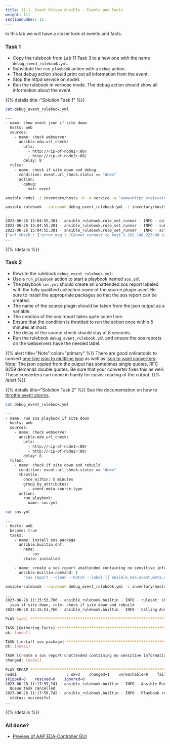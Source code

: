 ```yaml
---
title: 11.1. Event Driven Ansible - Events and Facts
weight: 111
sectionnumber: 11
---
```


In this lab we will have a closer look at events and facts.

### Task 1

* Copy the rulebook from Lab 11 Task 3 to a new one with the name `debug_event_rulebook.yml`.
* Substitute the `run_playbook` action with a `debug` action.
* That debug action should print out all information from the event.
* Stop the httpd service on node1.
* Run the rulebook in verbose mode. The debug action should show all information about the event.

{{% details title="Solution Task 1" %}}
```bash
cat debug_event_rulebook.yml
```
```bash
---
- name: show event json if site down
  hosts: web
  sources:
    - name: check webserver
      ansible.eda.url_check:
        urls:
          - http://<ip-of-node1>:80/
          - http://<ip-of-node2>:80/
        delay: 8
  rules:
    - name: check if site down and debug
      condition: event.url_check.status == "down"
      action:
        debug:
          var: event
```
```bash
ansible node1 -i inventory/hosts -b -m service -a "name=httpd state=stopped"
```
```bash
ansible-rulebook --rulebook debug_event_rulebook.yml -i inventory/hosts -vv
```
```bash
...
2023-06-26 15:04:55,381 - ansible_rulebook.rule_set_runner - INFO - call_action debug
2023-06-26 15:04:55,381 - ansible_rulebook.rule_set_runner - INFO - substitute_variables [{'var': 'event'}] [{'event': {'url_check': {'error_msg': "Cannot connect to host 5.102.146.223:80 ssl:default [Connect call failed ('5.102.146.223', 80)]", 'url': 'http://5.102.146.223/', 'status': 'down'}, 'meta': {'received_at': '2023-06-26T13:04:55.379428Z', 'source': {'name': 'check webserver', 'type': 'ansible.eda.url_check'}, 'uuid': '6710f9a8-c489-4699-a804-8e796855e290'}}}]
2023-06-26 15:04:55,381 - ansible_rulebook.rule_set_runner - INFO - action args: {'var': 'event'}
{'url_check': {'error_msg': "Cannot connect to host 5.102.146.223:80 ssl:default [Connect call failed ('5.102.146.223', 80)]", 'url': 'http://5.102.146.223/', 'status': 'down'}, 'meta': {'received_at': '2023-06-26T13:04:55.379428Z', 'source': {'name': 'check webserver', 'type': 'ansible.eda.url_check'}, 'uuid': '6710f9a8-c489-4699-a804-8e796855e290'}}
...
```
{{% /details %}}

### Task 2

* Rewrite the rulebook `debug_event_rulebook.yml`:
* Use a `run_playbook` action to start a playbook named `sos.yml`
* The playbook `sos.yml` should create an unattended sos report labeled with the fully qualified collection name of the source plugin used. Be sure to install the appropriate packages so that the sos report can be created.
* The name of the source plugin should be taken from the json output as a variable.
* The creation of the sos report takes quite some time.
* Ensure that the condition is throttled to run the action once within 5 minutes at most.
* The delay of the source check should stay at 8 seconds.
* Run the rulebook `debug_event_rulebook.yml` and ensure the sos reports on the webservers have the needed label.


{{% alert title="Note" color="primary" %}}
There are good onlinetools to convert [one-line json to multiline json](https://jsonformatter.curiousconcept.com) as well as [json to yaml converters](https://jsonformatter.org/json-to-yaml). Note: The json copied from the output has sometimes single quotes, RFC 8259 demands double quotes. Be sure that your converter fixes this as well. These converters can come in handy for easier reading of the output.
{{% /alert %}}

{{% details title="Solution Task 2" %}}
See the documentation on how to [throttle event storms](https://ansible.readthedocs.io/projects/rulebook/en/stable/conditions.html#throttle-actions-to-counter-event-storms-reactive).

```bash
cat debug_event_rulebook.yml
```
```bash
---
- name: run sos playbook if site down
  hosts: web
  sources:
    - name: check webserver
      ansible.eda.url_check:
        urls:
          - http://<ip-of-node1>:80/
          - http://<ip-of-node2>:80/
        delay: 8
  rules:
    - name: check if site down and rebuild
      condition: event.url_check.status == "down"
      throttle:
        once_within: 5 minutes
        group_by_attributes:
          - event.meta.source.type
      action:
        run_playbook:
          name: sos.yml
```

```bash
cat sos.yml
```
```bash
---
- hosts: web
  become: true
  tasks:
    - name: install sos package
      ansible.builtin.dnf:
        name:
          - sos
        state: installed

    - name: create a sos report unattended containing no sensitive information
      ansible.builtin.command: |
        "sos report --clean --batch --label {{ ansible_eda.event.meta.source.type }}"
```

```bash
ansible-rulebook --rulebook debug_event_rulebook.yml -i inventory/hosts -vv
```
```bash
...
2023-06-28 11:15:53,766 - ansible_rulebook.builtin - INFO - ruleset: show event \
  json if site down, rule: check if site down and rebuild
2023-06-28 11:15:53,766 - ansible_rulebook.builtin - INFO - Calling Ansible runner

PLAY [web] *********************************************************************

TASK [Gathering Facts] *********************************************************
ok: [node1]

TASK [install sos package] *****************************************************
ok: [node1]

TASK [create a sos report unattended containing no sensitive information] ******
changed: [node1]
...
PLAY RECAP *********************************************************************
node1                      : ok=3    changed=1    unreachable=0    failed=0    
skipped=0    rescued=0    ignored=0   
2023-06-28 11:17:59,741 - ansible_rulebook.builtin - INFO - Ansible Runner \
  Queue task cancelled
2023-06-28 11:17:59,742 - ansible_rulebook.builtin - INFO - Playbook rc: 0, \ 
  status: successful
...
```
{{% /details %}}

### All done?

* [Preview of AAP EDA-Controller GUI](https://www.youtube.com/watch?v=7i_EzHyrKQc&t=178s)
